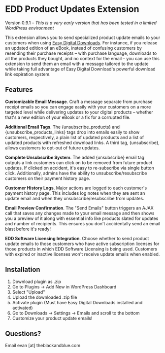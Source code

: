 EDD Product Updates Extension
===================

Version 0.9.1 – *This is a very early version that has been tested in a limited WordPress environment*

This extension allows you to send specialized product update emails to your customers when using [Easy Digital Downloads](http://easydigitaldownloads.com/). For instance, if you release an updated edition of an eBook, instead of confusing customers by resending their purchase receipts – with purchase language, downloads to all the products they bought, and no context for the email – you can use this extension to send them an email with a message tailored to the update while taking full advantage of Easy Digital Download's powerful download link expiration system.

## Features
**Customizable Email Message**. Craft a message separate from purchase receipt emails so you can engage easily with your customers on a more targeted level while delivering updates to your digital products – whether that's a new edition of your eBook or a fix for a corrupted file.

**Additional Email Tags**. The {unsubscribe_products} and {unsubscribe_products_links} tags drop into emails easily to show customers, respectively, a plain list of updated products and a list of updated products with refreshed download links. A third tag, {unsubscribe}, allows customers to opt-out of future updates.

**Complete Unsubscribe System**. The added {unsubscribe} email tag outputs a link customers can click on to be removed from future product updates. If clicked on accident, it's easy to re-subscribe via single button click. Additionally, admins have the ability to unsubscribe/resubscribe customers on their payment history page.

**Customer History Logs**. Major actions are logged to each customer's payment history page. This includes log notes when they are sent an update email and when they unsubscribe/resubscribe from updates.

**Email Preview Confirmation**. The "Send Emails" button triggers an AJAX call that saves any changes made to your email message and then shows you a preview of it along with essential info like products slated for updates and number of recipients. This ensures you don't accidentally send an email blast before it's ready!

**EDD Software Licensing Integration**. Choose whether to send product update emails to those customers who have active subscription licenses for those products in which EDD Software Licensing is being used. Customers with expired or inactive licenses won't receive update emails when enabled.

## Installation
1. Download plugin as .zip
2. Go to Plugins -> Add New in WordPress Dashboard
3. Select "Upload"
4. Upload the downloaded .zip file
5. Activate plugin (Must have Easy Digital Downloads installed and activated)
6. Go to Downloads -> Settings -> Emails and scroll to the bottom
7. Customize your product update emails!

## Questions?
Email evan [at] theblackandblue.com